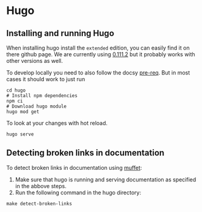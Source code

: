 # Hugo

## Installing and running Hugo

When installing hugo install the `extended` edition, you can easily find it on there github page.
We are currently using [0.111.2](https://github.com/gohugoio/hugo/releases/tag/v0.111.2) but it probably works with other versions as well.

To develop locally you need to also follow the docsy [pre-req](https://github.com/google/docsy#prerequisites).
But in most cases it should work to just run

```shell
cd hugo
# Install npm dependencies
npm ci
# Download hugo module
hugo mod get
```

To look at your changes with hot reload.

```shell
hugo serve
```

## Detecting broken links in documentation

To detect broken links in documentation using [muffet](https://github.com/raviqqe/muffet):

1.  Make sure that hugo is running and serving documentation as specified in the abbove steps.
2.  Run the following command in the hugo directory:

```shell
make detect-broken-links
```

